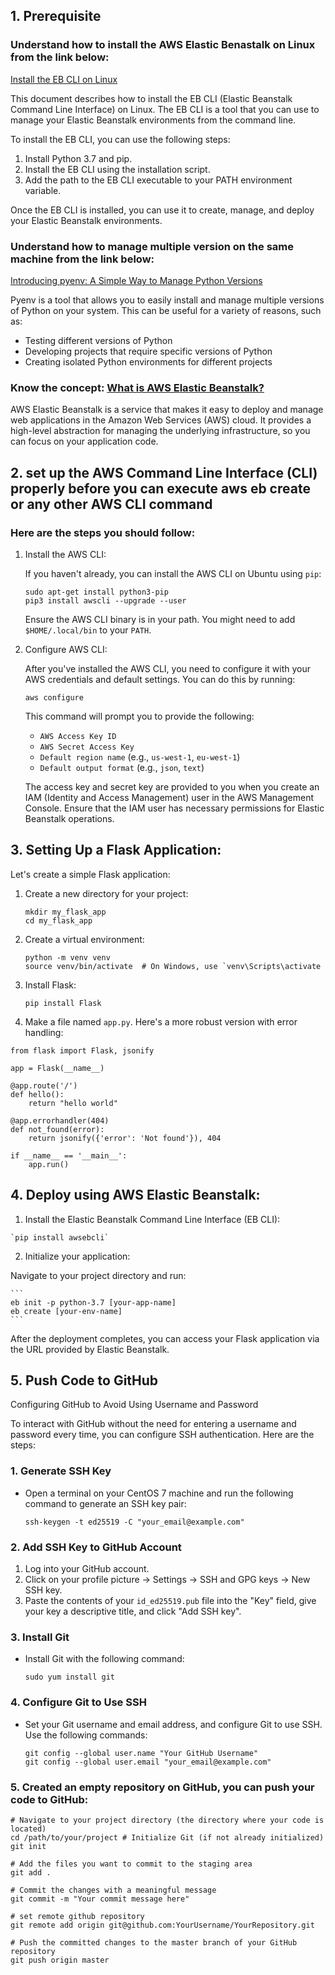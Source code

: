 

## 1. Prerequisite
### Understand how to install the AWS Elastic Benastalk on Linux from the link below:

[Install the EB CLI on Linux](https://docs.aws.amazon.com/elasticbeanstalk/latest/dg/eb-cli3-install-linux.html)

This document describes how to install the EB CLI (Elastic Beanstalk Command Line Interface) on Linux. The EB CLI is a tool that you can use to manage your Elastic Beanstalk environments from the command line.

To install the EB CLI, you can use the following steps:

1. Install Python 3.7 and pip.
2. Install the EB CLI using the installation script.
3. Add the path to the EB CLI executable to your PATH environment variable.

Once the EB CLI is installed, you can use it to create, manage, and deploy your Elastic Beanstalk environments.

### Understand how to manage multiple version on the same machine from the link below:

[Introducing pyenv: A Simple Way to Manage Python Versions](https://realpython.com/intro-to-pyenv/)

Pyenv is a tool that allows you to easily install and manage multiple versions of Python on your system. This can be useful for a variety of reasons, such as:

* Testing different versions of Python
* Developing projects that require specific versions of Python
* Creating isolated Python environments for different projects

### Know the concept: [What is AWS Elastic Beanstalk?](https://blog.back4app.com/what-is-aws-elastic-beanstalk/)

AWS Elastic Beanstalk is a service that makes it easy to deploy and manage web applications in the Amazon Web Services (AWS) cloud. It provides a high-level abstraction for managing the underlying infrastructure, so you can focus on your application code.

## 2. set up the AWS Command Line Interface (CLI) properly before you can execute aws eb create or any other AWS CLI command 

### Here are the steps you should follow:

1.  Install the AWS CLI:
    
    If you haven't already, you can install the AWS CLI on Ubuntu using `pip`:
    
    ```
    sudo apt-get install python3-pip
    pip3 install awscli --upgrade --user 
    ```
    Ensure the AWS CLI binary is in your path. You might need to add `$HOME/.local/bin` to your `PATH`.
    
3.  Configure AWS CLI:
    
    After you've installed the AWS CLI, you need to configure it with your AWS credentials and default settings. You can do this by running:
    
    
    `aws configure` 
    
    This command will prompt you to provide the following:
    
    -   `AWS Access Key ID`
    -   `AWS Secret Access Key`
    -   `Default region name` (e.g., `us-west-1`, `eu-west-1`)
    -   `Default output format` (e.g., `json`, `text`)
    
    The access key and secret key are provided to you when you create an IAM (Identity and Access Management) user in the AWS Management Console. Ensure that the IAM user has necessary permissions for Elastic Beanstalk operations.

## 3. Setting Up a Flask Application:

Let's create a simple Flask application:

1.  Create a new directory for your project:
    
    ```
    mkdir my_flask_app
    cd my_flask_app
    ``` 
    
2.  Create a virtual environment:
    
    ```
    python -m venv venv
    source venv/bin/activate  # On Windows, use `venv\Scripts\activate
    ``` 

3.  Install Flask:
    
    `pip install Flask` 
    
4.  Make a file named `app.py`. Here's a more robust version with error handling:

```
from flask import Flask, jsonify

app = Flask(__name__)

@app.route('/')
def hello():
    return "hello world"

@app.errorhandler(404)
def not_found(error):
    return jsonify({'error': 'Not found'}), 404

if __name__ == '__main__':
    app.run()
```

## 4. Deploy using AWS Elastic Beanstalk:
1.   Install the Elastic Beanstalk Command Line Interface (EB CLI):

    `pip install awsebcli`

2.   Initialize your application:

Navigate to your project directory and run:

    ```
    eb init -p python-3.7 [your-app-name]
    eb create [your-env-name]
    ```
    
After the deployment completes, you can access your Flask application via the URL provided by Elastic Beanstalk.

## 5. Push Code to GitHub

Configuring GitHub to Avoid Using Username and Password

To interact with GitHub without the need for entering a username and password every time, you can configure SSH authentication. Here are the steps:

### 1. Generate SSH Key

- Open a terminal on your CentOS 7 machine and run the following command to generate an SSH key pair:
    
    `ssh-keygen -t ed25519 -C "your_email@example.com"` 
    

### 2. Add SSH Key to GitHub Account

1.  Log into your GitHub account.
2.  Click on your profile picture → Settings → SSH and GPG keys → New SSH key.
3.  Paste the contents of your `id_ed25519.pub` file into the "Key" field, give your key a descriptive title, and click "Add SSH key".

### 3. Install Git

- Install Git with the following command:
    
    `sudo yum install git` 
    

### 4. Configure Git to Use SSH

- Set your Git username and email address, and configure Git to use SSH. Use the following commands:
    ```
    git config --global user.name "Your GitHub Username"
    git config --global user.email "your_email@example.com"
    ```

### 5. Created an empty repository on GitHub, you can push your code to GitHub:

```
# Navigate to your project directory (the directory where your code is located) 
cd /path/to/your/project # Initialize Git (if not already initialized) 
git init

# Add the files you want to commit to the staging area 
git add . 

# Commit the changes with a meaningful message 
git commit -m "Your commit message here" 

# set remote github repository
git remote add origin git@github.com:YourUsername/YourRepository.git

# Push the committed changes to the master branch of your GitHub repository 
git push origin master
```
